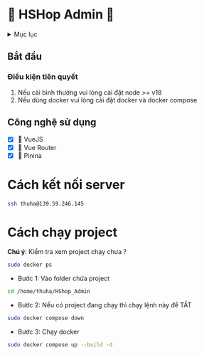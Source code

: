 # 🌺 HSHop Admin 🌺

<!-- TABLE OF CONTENTS -->
<details>
  <summary>Mục lục</summary>
  <ol>
    <li>
      <a href="#about-the-project">Giới thiệu chung</a>
    </li>
    <li>
      <a href="#getting-started">Bắt đầu</a>
      <ul>
        <li><a href="#prerequisites">Điều kiện tiên quyết</a></li>
        <li><a href="#installation">Cài đặt</a></li>
      </ul>
    </li>
    <li><a href="#usage">Cách chạy</a></li>
    <li><a href="#license">Bản quyền</a></li>
  </ol>
</details>

## Bắt đầu
### Điều kiện tiên quyết
1. Nếu cài bình thường vui lòng cài đặt node >= v18
2. Nếu dùng docker vui lòng cài đặt docker và docker compose

## Công nghệ sử dụng
- [x] 🐉 VueJS
- [x] 🦊 Vue Router
- [x] 🍍 Pinina

# Cách kết nối server
``` bash
ssh thuha@139.59.246.145
```

# Cách chạy project 
**Chú ý**: Kiểm tra xem project chạy chưa ?
``` bash
sudo docker ps 
```

- Bước 1: Vào folder chứa project

``` bash
cd /home/thuha/HShop_Admin
```

- Bước 2: Nếu có project đang chạy thì chạy lệnh này để TẮT
``` bash
sudo docker compose down
```

- Bước 3: Chạy docker
``` bash
sudo docker compose up --build -d
```